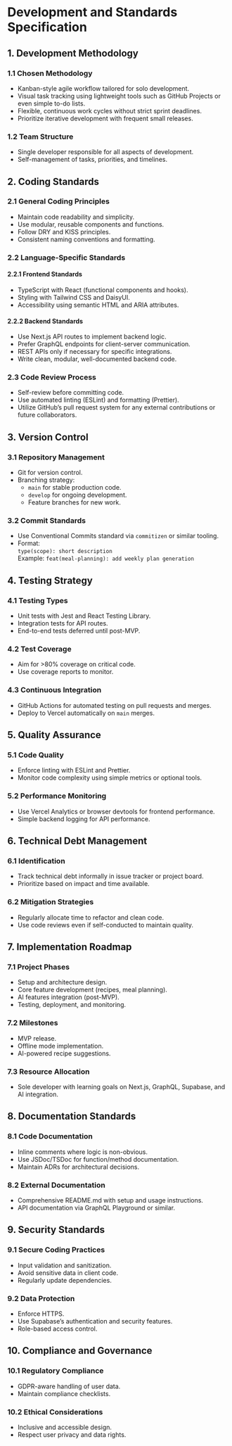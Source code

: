 # Development and Standards Specification

## 1. Development Methodology

### 1.1 Chosen Methodology

- Kanban-style agile workflow tailored for solo development.
- Visual task tracking using lightweight tools such as GitHub Projects or even simple to-do lists.
- Flexible, continuous work cycles without strict sprint deadlines.
- Prioritize iterative development with frequent small releases.

### 1.2 Team Structure

- Single developer responsible for all aspects of development.
- Self-management of tasks, priorities, and timelines.

## 2. Coding Standards

### 2.1 General Coding Principles

- Maintain code readability and simplicity.
- Use modular, reusable components and functions.
- Follow DRY and KISS principles.
- Consistent naming conventions and formatting.

### 2.2 Language-Specific Standards

#### 2.2.1 Frontend Standards

- TypeScript with React (functional components and hooks).
- Styling with Tailwind CSS and DaisyUI.
- Accessibility using semantic HTML and ARIA attributes.

#### 2.2.2 Backend Standards

- Use Next.js API routes to implement backend logic.
- Prefer GraphQL endpoints for client-server communication.
- REST APIs only if necessary for specific integrations.
- Write clean, modular, well-documented backend code.

### 2.3 Code Review Process

- Self-review before committing code.
- Use automated linting (ESLint) and formatting (Prettier).
- Utilize GitHub’s pull request system for any external contributions or future collaborators.

## 3. Version Control

### 3.1 Repository Management

- Git for version control.
- Branching strategy:
  - `main` for stable production code.
  - `develop` for ongoing development.
  - Feature branches for new work.

### 3.2 Commit Standards

- Use Conventional Commits standard via `commitizen` or similar tooling.
- Format:  
  `type(scope): short description`  
  Example: `feat(meal-planning): add weekly plan generation`

## 4. Testing Strategy

### 4.1 Testing Types

- Unit tests with Jest and React Testing Library.
- Integration tests for API routes.
- End-to-end tests deferred until post-MVP.

### 4.2 Test Coverage

- Aim for >80% coverage on critical code.
- Use coverage reports to monitor.

### 4.3 Continuous Integration

- GitHub Actions for automated testing on pull requests and merges.
- Deploy to Vercel automatically on `main` merges.

## 5. Quality Assurance

### 5.1 Code Quality

- Enforce linting with ESLint and Prettier.
- Monitor code complexity using simple metrics or optional tools.

### 5.2 Performance Monitoring

- Use Vercel Analytics or browser devtools for frontend performance.
- Simple backend logging for API performance.

## 6. Technical Debt Management

### 6.1 Identification

- Track technical debt informally in issue tracker or project board.
- Prioritize based on impact and time available.

### 6.2 Mitigation Strategies

- Regularly allocate time to refactor and clean code.
- Use code reviews even if self-conducted to maintain quality.

## 7. Implementation Roadmap

### 7.1 Project Phases

- Setup and architecture design.
- Core feature development (recipes, meal planning).
- AI features integration (post-MVP).
- Testing, deployment, and monitoring.

### 7.2 Milestones

- MVP release.
- Offline mode implementation.
- AI-powered recipe suggestions.

### 7.3 Resource Allocation

- Sole developer with learning goals on Next.js, GraphQL, Supabase, and AI integration.

## 8. Documentation Standards

### 8.1 Code Documentation

- Inline comments where logic is non-obvious.
- Use JSDoc/TSDoc for function/method documentation.
- Maintain ADRs for architectural decisions.

### 8.2 External Documentation

- Comprehensive README.md with setup and usage instructions.
- API documentation via GraphQL Playground or similar.

## 9. Security Standards

### 9.1 Secure Coding Practices

- Input validation and sanitization.
- Avoid sensitive data in client code.
- Regularly update dependencies.

### 9.2 Data Protection

- Enforce HTTPS.
- Use Supabase’s authentication and security features.
- Role-based access control.

## 10. Compliance and Governance

### 10.1 Regulatory Compliance

- GDPR-aware handling of user data.
- Maintain compliance checklists.

### 10.2 Ethical Considerations

- Inclusive and accessible design.
- Respect user privacy and data rights.
